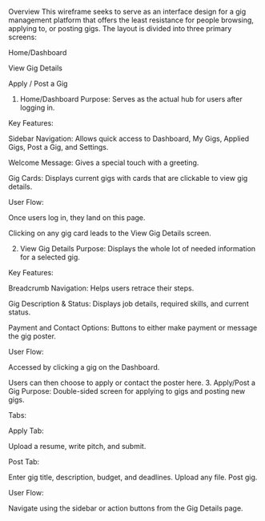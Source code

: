 Overview
This wireframe seeks to serve as an interface design for a gig management platform that offers the least resistance for people browsing, applying to, or posting gigs. The layout is divided into three primary screens:

Home/Dashboard

View Gig Details

Apply / Post a Gig

1. Home/Dashboard
Purpose:
Serves as the actual hub for users after logging in.

Key Features:

Sidebar Navigation: Allows quick access to Dashboard, My Gigs, Applied Gigs, Post a Gig, and Settings.

Welcome Message: Gives a special touch with a greeting.

Gig Cards: Displays current gigs with cards that are clickable to view gig details.

User Flow:

Once users log in, they land on this page.

Clicking on any gig card leads to the View Gig Details screen.

2. View Gig Details
Purpose:
Displays the whole lot of needed information for a selected gig.

Key Features:

Breadcrumb Navigation: Helps users retrace their steps.

Gig Description & Status: Displays job details, required skills, and current status.

Payment and Contact Options: Buttons to either make payment or message the gig poster.

User Flow:

Accessed by clicking a gig on the Dashboard.

Users can then choose to apply or contact the poster here.
3. Apply/Post a Gig
Purpose:
Double-sided screen for applying to gigs and posting new gigs.

Tabs:

Apply Tab:

Upload a resume, write pitch, and submit.

Post Tab:

Enter gig title, description, budget, and deadlines. Upload any file. Post gig.

User Flow:

Navigate using the sidebar or action buttons from the Gig Details page.
